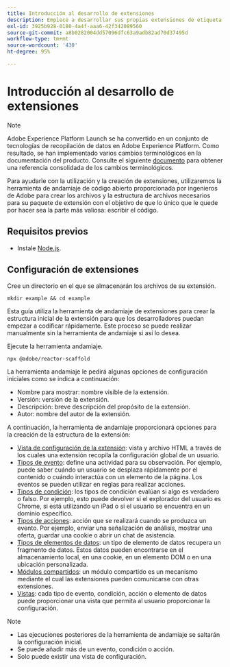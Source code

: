 ```yaml
---
title: Introducción al desarrollo de extensiones
description: Empiece a desarrollar sus propias extensiones de etiqueta en Adobe Experience Platform.
exl-id: 3925b928-0180-4a4f-aaa6-42f342089560
source-git-commit: a8b0282004dd57096dfc63a9adb82ad70d37495d
workflow-type: tm+mt
source-wordcount: '430'
ht-degree: 95%

---
```


# Introducción al desarrollo de extensiones

>[!NOTE]
>
>Adobe Experience Platform Launch se ha convertido en un conjunto de tecnologías de recopilación de datos en Adobe Experience Platform. Como resultado, se han implementado varios cambios terminológicos en la documentación del producto. Consulte el siguiente [documento](../term-updates.md) para obtener una referencia consolidada de los cambios terminológicos.

Para ayudarle con la utilización y la creación de extensiones, utilizaremos la herramienta de andamiaje de código abierto proporcionada por ingenieros de Adobe para crear los archivos y la estructura de archivos necesarios para su paquete de extensión con el objetivo de que lo único que le quede por hacer sea la parte más valiosa: escribir el código.

## Requisitos previos

* Instale [Node.js](https://nodejs.org/es/download/).

## Configuración de extensiones

Cree un directorio en el que se almacenarán los archivos de su extensión.

```shell
mkdir example && cd example
```

Esta guía utiliza la herramienta de andamiaje de extensiones para crear la estructura inicial de la extensión para que los desarrolladores puedan empezar a codificar rápidamente. Este proceso se puede realizar manualmente sin la herramienta de andamiaje si así lo desea.

Ejecute la herramienta andamiaje.

```shell
npx @adobe/reactor-scaffold
```

La herramienta andamiaje le pedirá algunas opciones de configuración iniciales como se indica a continuación:

* Nombre para mostrar: nombre visible de la extensión.
* Versión: versión de la extensión.
* Descripción: breve descripción del propósito de la extensión.
* Autor: nombre del autor de la extensión.

A continuación, la herramienta de andamiaje proporcionará opciones para la creación de la estructura de la extensión:

* [Vista de configuración de la extensión](./configuration.md): vista y archivo HTML a través de los cuales una extensión recopila la configuración global de un usuario.
* [Tipos de evento](./web/event-types.md): define una actividad para su observación. Por ejemplo, puede saber cuándo un usuario se desplaza rápidamente por el contenido o cuándo interactúa con un elemento de la página. Los eventos se pueden utilizar en reglas para realizar acciones.
* [Tipos de condición](./web/condition-types.md): los tipos de condición evalúan si algo es verdadero o falso.
Por ejemplo, esto puede devolver si el explorador del usuario es Chrome, si está utilizando un iPad o si el usuario se encuentra en un dominio específico.
* [Tipos de acciones](./web/action-types.md): acción que se realizará cuando se produzca un evento. Por ejemplo, enviar una señalización de análisis, mostrar una oferta, guardar una cookie o abrir un chat de asistencia.
* [Tipos de elementos de datos](./web/data-element-types.md): un tipo de elemento de datos recupera un fragmento de datos. Estos datos pueden encontrarse en el almacenamiento local, en una cookie, en un elemento DOM o en una ubicación personalizada.
* [Módulos compartidos](./web/shared.md): un módulo compartido es un mecanismo mediante el cual las extensiones pueden comunicarse con otras extensiones.
* [Vistas](./web/views.md): cada tipo de evento, condición, acción o elemento de datos puede proporcionar una vista que permita al usuario proporcionar la configuración.

>[!NOTE]
>
>* Las ejecuciones posteriores de la herramienta de andamiaje se saltarán la configuración inicial.
>* Se puede añadir más de un evento, condición o acción.
>* Solo puede existir una vista de configuración.

